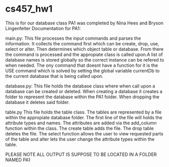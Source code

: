 # cs457_hw1
This is for our database class
PA1 was completed by Nina Hees and Bryson Lingenfelter
Documentation for PA1:

main.py:
This file processes the input commands and parses the information. It collects the command first which can be create, drop, use, select or alter. Then determines which object table or database. From there the command is processed and the appropiate class is called upon.A list of database names is stored globally so the correct instance can be refered to when needed. The ony command that doesnt have a function for it is the USE command which is solved by setting the global variable currentDb to the current database that is being called upon.

database.py:
This file holds the database class where when call upon a database can be created or deleted. When creating a database it creates a folder to represent the database within the PA1 folder. When dropping the database it deletes said folder. 

table.py 
This file holds the table class. The tables are represented by a file within the appropiate database folder. The first line of the file will holds the attribute types and names. The attributes are added via the add_column function within the class. The create table adds the file. The drop table deletes the file. The select function allows the user to view requested parts of the table and alter lets the user change the attribute types within the table. 
 
 
 
 PLEASE NOTE ALL OUTPUT IS SUPPOSE TO BE LOCATED IN A FOLDER NAMED PA1
